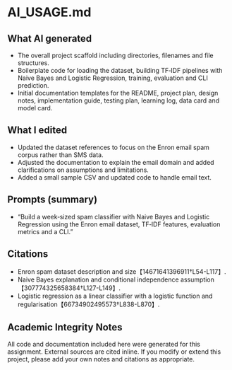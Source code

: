 # AI_USAGE.md

## What AI generated
- The overall project scaffold including directories, filenames and file structures.
- Boilerplate code for loading the dataset, building TF‑IDF pipelines with Naive Bayes and Logistic Regression, training, evaluation and CLI prediction.
- Initial documentation templates for the README, project plan, design notes, implementation guide, testing plan, learning log, data card and model card.

## What I edited
- Updated the dataset references to focus on the Enron email spam corpus rather than SMS data.
- Adjusted the documentation to explain the email domain and added clarifications on assumptions and limitations.
- Added a small sample CSV and updated code to handle email text.

## Prompts (summary)
- “Build a week‑sized spam classifier with Naive Bayes and Logistic Regression using the Enron email dataset, TF‑IDF features, evaluation metrics and a CLI.”

## Citations
- Enron spam dataset description and size【14671641396911†L54-L117】.
- Naive Bayes explanation and conditional independence assumption【307774325658384†L127-L149】.
- Logistic regression as a linear classifier with a logistic function and regularisation【66734902495573†L838-L870】.

## Academic Integrity Notes
All code and documentation included here were generated for this assignment.  External sources are cited inline.  If you modify or extend this project, please add your own notes and citations as appropriate.